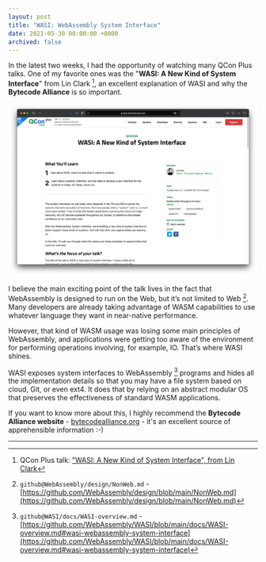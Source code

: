 ```yaml
---
layout: post
title: "WASI: WebAssembly System Interface"
date: 2021-05-30 00:00:00 +0000
archived: false
---
```


In the latest two weeks, I had the opportunity of watching many QCon Plus talks. One of my favorite ones was the "**WASI: A New Kind of System Interface**" from Lin Clark [^1], an excellent explanation of WASI and why the **Bytecode Alliance** is so important.

[![QCon Plus - WASI: A New Kind of System Interface screenshot](/assets/wasi-webassembly-system-interface-qcon-plus.png "QCon Plus - WASI: A New Kind of System Interface screenshot")](/assets/wasi-webassembly-system-interface-qcon-plus.png)

I believe the main exciting point of the talk lives in the fact that WebAssembly is designed to run on the Web, but it’s not limited to Web [^2]. Many developers are already taking advantage of WASM capabilities to use whatever language they want in near-native performance.

However, that kind of WASM usage was losing some main principles of WebAssembly, and applications were getting too aware of the environment for performing operations involving, for example, IO. That’s where WASI shines.

WASI exposes system interfaces to WebAssembly [^3] programs and hides all the implementation details so that you may have a file system based on cloud, Git, or even ext4. It does that by relying on an abstract modular OS that preserves the effectiveness of standard WASM applications.

If you want to know more about this, I highly recommend the **Bytecode Alliance website** - [bytecodealliance.org](https://bytecodealliance.org) - it's an excellent source of apprehensible information :-)

---

[^1]: QCon Plus talk: ["WASI: A New Kind of System Interface", from Lin Clark](https://plus.qconferences.com/plus2021/presentation/wasi-new-kind-system-interface)
[^2]: `github@WebAssembly/design/NonWeb.md` - [https://github.com/WebAssembly/design/blob/main/NonWeb.md](https://github.com/WebAssembly/design/blob/main/NonWeb.md)
[^3]: `github@WASI/docs/WASI-overview.md` - [https://github.com/WebAssembly/WASI/blob/main/docs/WASI-overview.md#wasi-webassembly-system-interface](https://github.com/WebAssembly/WASI/blob/main/docs/WASI-overview.md#wasi-webassembly-system-interface)
